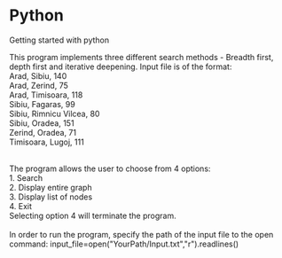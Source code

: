 # Python
Getting started with python

This program implements three different search methods - Breadth first, depth first and iterative deepening.
Input	file	is	of	the	format:<br />
Arad,	Sibiu,	140 <br />
Arad,	Zerind,	75 <br />
Arad,	Timisoara,	118 <br />
Sibiu,	Fagaras,	99 <br />
Sibiu,	Rimnicu	Vilcea,	80 <br />
Sibiu,	Oradea,	151 <br />
Zerind,	Oradea,	71 <br />
Timisoara,	Lugoj,	111 <br />


 <br />
The	program	allows	the	user	to	choose	from	4	options: <br />
1. Search <br />
2. Display	entire	graph <br />
3. Display	list	of	nodes <br />
4. Exit <br />
Selecting	option	4	will	terminate	the	program. <br />
 <br />
In order to run the program, specify the path of the input file to the open command:
input_file=open("YourPath/Input.txt","r").readlines()
